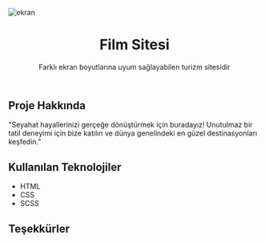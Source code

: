 ![ekran](https://github.com/volkanbasaran1/travel/assets/76842256/ab56798e-8c38-4831-8249-a540af3d100b)
<!DOCTYPE html>
<html lang="en">
<head>
    <meta charset="UTF-8">
    <meta name="viewport" content="width=device-width, initial-scale=1.0">
</head>
<body>
    <header>
        <h1>Film Sitesi</h1>
        <p>Farklı ekran boyutlarına uyum sağlayabilen turizm sitesidir</p>
    </header>
    <div class="container">
        <h2>Proje Hakkında</h2>
        <p>"Seyahat hayallerinizi gerçeğe dönüştürmek için buradayız! Unutulmaz bir tatil deneyimi için bize katılın ve dünya genelindeki en güzel destinasyonları keşfedin."</p>
        <h2>Kullanılan Teknolojiler</h3>
        <ul>
            <li>HTML</li>
             <li>CSS</li>
             <li>SCSS</li>
        </ul>
        <h2>Teşekkürler</h2>
    </div>
</body>
</html>
